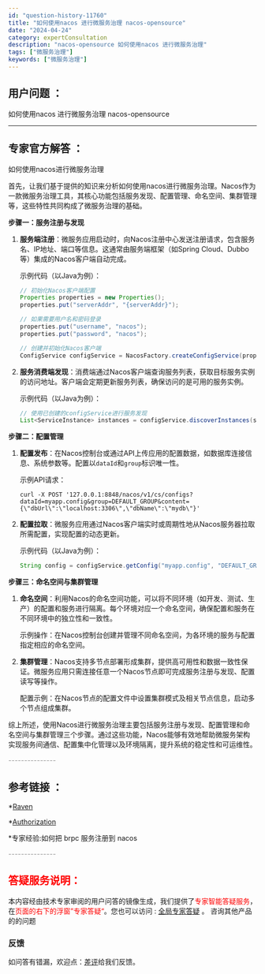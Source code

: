 ```yaml
---
id: "question-history-11760"
title: "如何使用nacos 进行微服务治理 nacos-opensource"
date: "2024-04-24"
category: expertConsultation
description: "nacos-opensource 如何使用nacos 进行微服务治理"
tags: ["微服务治理"]
keywords: ["微服务治理"]
---
```


## 用户问题 ： 
 如何使用nacos 进行微服务治理
 nacos-opensource 

---------------
## 专家官方解答 ：

如何使用nacos进行微服务治理

首先，让我们基于提供的知识来分析如何使用nacos进行微服务治理。Nacos作为一款微服务治理工具，其核心功能包括服务发现、配置管理、命名空间、集群管理等，这些特性共同构成了微服务治理的基础。

**步骤一：服务注册与发现**

1. **服务端注册**：微服务应用启动时，向Nacos注册中心发送注册请求，包含服务名、IP地址、端口等信息。这通常由服务端框架（如Spring Cloud、Dubbo等）集成的Nacos客户端自动完成。

   示例代码（以Java为例）：
   ```java
   // 初始化Nacos客户端配置
   Properties properties = new Properties();
   properties.put("serverAddr", "{serverAddr}");

   // 如果需要用户名和密码登录
   properties.put("username", "nacos");
   properties.put("password", "nacos");

   // 创建并初始化Nacos客户端
   ConfigService configService = NacosFactory.createConfigService(properties);
   ```

2. **服务消费端发现**：消费端通过Nacos客户端查询服务列表，获取目标服务实例的访问地址。客户端会定期更新服务列表，确保访问的是可用的服务实例。

   示例代码（以Java为例）：
   ```java
   // 使用已创建的configService进行服务发现
   List<ServiceInstance> instances = configService.discoverInstances(serviceName, groupName);
   ```

**步骤二：配置管理**

1. **配置发布**：在Nacos控制台或通过API上传应用的配置数据，如数据库连接信息、系统参数等。配置以`dataId`和`group`标识唯一性。

   示例API请求：
   ```plain
   curl -X POST '127.0.0.1:8848/nacos/v1/cs/configs?dataId=myapp.config&group=DEFAULT_GROUP&content={\"dbUrl\":\"localhost:3306\",\"dbName\":\"mydb\"}'
   ```

2. **配置拉取**：微服务应用通过Nacos客户端实时或周期性地从Nacos服务器拉取所需配置，实现配置的动态更新。

   示例代码（以Java为例）：
   ```java
   String config = configService.getConfig("myapp.config", "DEFAULT_GROUP", 5000);
   ```

**步骤三：命名空间与集群管理**

1. **命名空间**：利用Nacos的命名空间功能，可以将不同环境（如开发、测试、生产）的配置和服务进行隔离。每个环境对应一个命名空间，确保配置和服务在不同环境中的独立性和一致性。

   示例操作：在Nacos控制台创建并管理不同命名空间，为各环境的服务与配置指定相应的命名空间。

2. **集群管理**：Nacos支持多节点部署形成集群，提供高可用性和数据一致性保证。微服务应用只需连接任意一个Nacos节点即可完成服务注册与发现、配置读写等操作。

   配置示例：在Nacos节点的配置文件中设置集群模式及相关节点信息，启动多个节点组成集群。

综上所述，使用Nacos进行微服务治理主要包括服务注册与发现、配置管理和命名空间与集群管理三个步骤。通过这些功能，Nacos能够有效地帮助微服务架构实现服务间通信、配置集中化管理以及环境隔离，提升系统的稳定性和可运维性。


<font color="#949494">---------------</font> 


## 参考链接 ：

*[Raven](https://github.com/openyurtio/openyurt/tree/master/i18n/zh/docusaurus-plugin-content-docs/current/user-manuals/network/raven.md)
 
 *[Authorization](https://nacos.io/docs/latest/guide/user/auth)
 
 *专家经验:如何把 brpc 服务注册到 nacos 


 <font color="#949494">---------------</font> 
 


## <font color="#FF0000">答疑服务说明：</font> 

本内容经由技术专家审阅的用户问答的镜像生成，我们提供了<font color="#FF0000">专家智能答疑服务</font>，在<font color="#FF0000">页面的右下的浮窗”专家答疑“</font>。您也可以访问 : [全局专家答疑](https://opensource.alibaba.com/chatBot) 。 咨询其他产品的的问题

### 反馈
如问答有错漏，欢迎点：[差评](https://ai.nacos.io/user/feedbackByEnhancerGradePOJOID?enhancerGradePOJOId=11775)给我们反馈。
